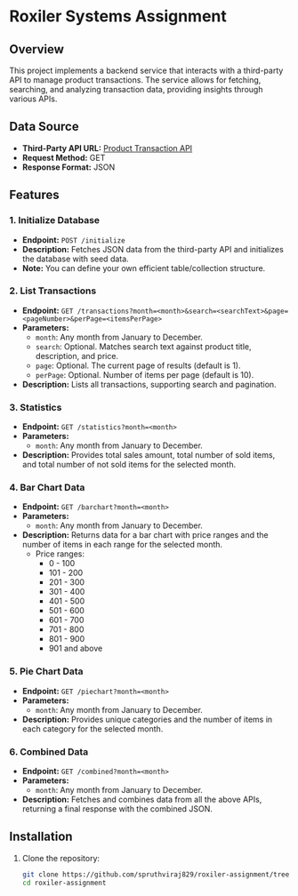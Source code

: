 # Roxiler Systems Assignment

## Overview
This project implements a backend service that interacts with a third-party API to manage product transactions. The service allows for fetching, searching, and analyzing transaction data, providing insights through various APIs.

## Data Source
- **Third-Party API URL:** [Product Transaction API](https://s3.amazonaws.com/roxiler.com/product_transaction.json)
- **Request Method:** GET
- **Response Format:** JSON

## Features

### 1. Initialize Database
- **Endpoint:** `POST /initialize`
- **Description:** Fetches JSON data from the third-party API and initializes the database with seed data. 
- **Note:** You can define your own efficient table/collection structure.

### 2. List Transactions
- **Endpoint:** `GET /transactions?month=<month>&search=<searchText>&page=<pageNumber>&perPage=<itemsPerPage>`
- **Parameters:**
  - `month`: Any month from January to December.
  - `search`: Optional. Matches search text against product title, description, and price.
  - `page`: Optional. The current page of results (default is 1).
  - `perPage`: Optional. Number of items per page (default is 10).
- **Description:** Lists all transactions, supporting search and pagination.

### 3. Statistics
- **Endpoint:** `GET /statistics?month=<month>`
- **Parameters:**
  - `month`: Any month from January to December.
- **Description:** Provides total sales amount, total number of sold items, and total number of not sold items for the selected month.

### 4. Bar Chart Data
- **Endpoint:** `GET /barchart?month=<month>`
- **Parameters:**
  - `month`: Any month from January to December.
- **Description:** Returns data for a bar chart with price ranges and the number of items in each range for the selected month.
  - Price ranges:
    - 0 - 100
    - 101 - 200
    - 201 - 300
    - 301 - 400
    - 401 - 500
    - 501 - 600
    - 601 - 700
    - 701 - 800
    - 801 - 900
    - 901 and above

### 5. Pie Chart Data
- **Endpoint:** `GET /piechart?month=<month>`
- **Parameters:**
  - `month`: Any month from January to December.
- **Description:** Provides unique categories and the number of items in each category for the selected month.

### 6. Combined Data
- **Endpoint:** `GET /combined?month=<month>`
- **Parameters:**
  - `month`: Any month from January to December.
- **Description:** Fetches and combines data from all the above APIs, returning a final response with the combined JSON.

## Installation

1. Clone the repository:
   ```bash
   git clone https://github.com/spruthviraj829/roxiler-assignment/tree/main
   cd roxiler-assignment
